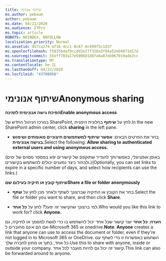 ```yaml
---
title: שיתוף אנונימי
ms.author: pebaum
author: pebaum
ms.date: 04/21/2020
ms.audience: ITPro
ms.topic: article
ROBOTS: NOINDEX, NOFOLLOW
localization_priority: Normal
ms.assetid: d57ca274-af16-4cc1-8c67-8c499f5c1d37
ms.openlocfilehash: f503564af9ccdd3e27f328a3f94a52eb9871d17d
ms.sourcegitcommit: 55eff703a17e500681d8fa6a87eb067019ade3cc
ms.translationtype: MT
ms.contentlocale: he-IL
ms.lasthandoff: 04/22/2020
ms.locfileid: "43708056"
---
```

# <a name="anonymous-sharing"></a><span data-ttu-id="a629c-102">שיתוף אנונימי</span><span class="sxs-lookup"><span data-stu-id="a629c-102">Anonymous sharing</span></span>

 <span data-ttu-id="a629c-103">**הפיכת גישה אנונימית לזמינה**</span><span class="sxs-lookup"><span data-stu-id="a629c-103">**Enable anonymous access**</span></span>
  
<span data-ttu-id="a629c-104">במרכז הניהול החדש של SharePoint, לחץ על **שיתוף** בחלונית הימנית.</span><span class="sxs-lookup"><span data-stu-id="a629c-104">In the new SharePoint admin center, click **sharing** in the left pane.</span></span> 
  
- <span data-ttu-id="a629c-105">בחר את הפרטים הבאים: **אפשר שיתוף למשתמשים חיצוניים מאומתים ושימוש בגישה אנונימית.**</span><span class="sxs-lookup"><span data-stu-id="a629c-105">Select the following: **Allow sharing to authenticated external users and using anonymous access.**</span></span>
  
<span data-ttu-id="a629c-106">(באופן אופציונלי, באפשרותך להגדיר שתוקפם של קישורים יפוג במספר מסוים של ימים ולבחור כיצד נמענים יכולים להשתמש בקישורים.)</span><span class="sxs-lookup"><span data-stu-id="a629c-106">(Optionally, you can set links to expire in a specific number of days, and select how recipients can use the links.)</span></span>
    
 <span data-ttu-id="a629c-107">**שיתוף קובץ או תיקיה בעילום שם**</span><span class="sxs-lookup"><span data-stu-id="a629c-107">**Share a file or folder anonymously**</span></span>
  
- <span data-ttu-id="a629c-108">בחר את הקובץ או התיקיה שברצונך לשתף ולאחר מכן לחץ על **שתף**.</span><span class="sxs-lookup"><span data-stu-id="a629c-108">Select the file or folder you want to share, and then click **Share**.</span></span> 
    
- <span data-ttu-id="a629c-109">למי ברצונך שהקישור זה יפעל? לחץ על **כל אחד.**</span><span class="sxs-lookup"><span data-stu-id="a629c-109">Who would you like this link to work for? click **Anyone.**</span></span>
  
 <span data-ttu-id="a629c-110">**הערה**: **כל אחד** יוצר קישור שכל אחד יכול להשתמש בו כדי לגשת למסמך או לתיקיה, גם אם הם אינם מחוברים ל-Microsoft 365 או onedrive.</span><span class="sxs-lookup"><span data-stu-id="a629c-110">**Note**: **Anyone** creates a link that anyone can use to access the document or folder, even if they're not logged in to Microsoft 365 or OneDrive.</span></span> <span data-ttu-id="a629c-111">השתמש באפשרות זו כדי לשתף עם כל אחד, בתוך או מחוץ לחברה שלך.</span><span class="sxs-lookup"><span data-stu-id="a629c-111">Use this to share with anyone, inside or outside your company.</span></span> <span data-ttu-id="a629c-112">קישור זה יכול גם להיות מועבר לכל אחד.</span><span class="sxs-lookup"><span data-stu-id="a629c-112">This link can also be forwarded around to anyone.</span></span> 
    

